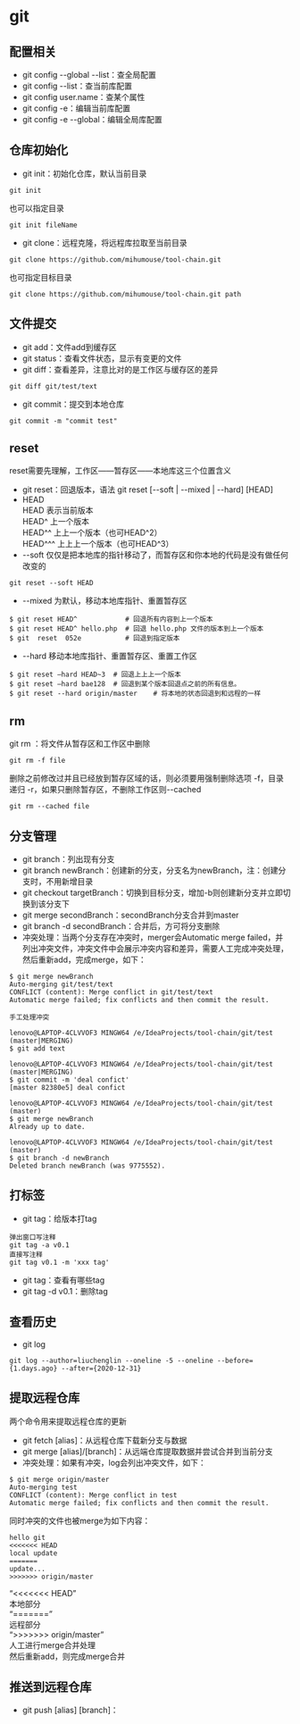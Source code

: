 # git
## 配置相关
- git config --global --list：查全局配置
- git config --list：查当前库配置
- git config user.name：查某个属性
- git config -e：编辑当前库配置
- git config -e --global：编辑全局库配置

## 仓库初始化
- git init：初始化仓库，默认当前目录
```
git init
```
也可以指定目录
```
git init fileName
```

- git clone：远程克隆，将远程库拉取至当前目录
```
git clone https://github.com/mihumouse/tool-chain.git
```
也可指定目标目录
```
git clone https://github.com/mihumouse/tool-chain.git path
```

## 文件提交
- git add：文件add到缓存区
- git status：查看文件状态，显示有变更的文件
- git diff：查看差异，注意比对的是工作区与缓存区的差异
```
git diff git/test/text
```
- git commit：提交到本地仓库
```
git commit -m "commit test"
```

## reset
reset需要先理解，工作区——暂存区——本地库这三个位置含义   
- git reset：回退版本，语法 git reset [--soft | --mixed | --hard] [HEAD]
- HEAD   
HEAD 表示当前版本   
HEAD^ 上一个版本   
HEAD^^ 上上一个版本（也可HEAD^2）   
HEAD^^^ 上上上一个版本（也可HEAD^3）   
- --soft 仅仅是把本地库的指针移动了，而暂存区和你本地的代码是没有做任何改变的
```
git reset --soft HEAD
```

- --mixed 为默认，移动本地库指针、重置暂存区
```
$ git reset HEAD^            # 回退所有内容到上一个版本  
$ git reset HEAD^ hello.php  # 回退 hello.php 文件的版本到上一个版本  
$ git  reset  052e           # 回退到指定版本
```

- --hard 移动本地库指针、重置暂存区、重置工作区
```
$ git reset –hard HEAD~3  # 回退上上上一个版本  
$ git reset –hard bae128  # 回退到某个版本回退点之前的所有信息。 
$ git reset --hard origin/master    # 将本地的状态回退到和远程的一样
```

## rm
git rm ：将文件从暂存区和工作区中删除
```
git rm -f file
```
删除之前修改过并且已经放到暂存区域的话，则必须要用强制删除选项 -f，目录递归 -r，如果只删除暂存区，不删除工作区则--cached
```
git rm --cached file
```   

## 分支管理
- git branch：列出现有分支
- git branch newBranch：创建新的分支，分支名为newBranch，注：创建分支时，不用新增目录
- git checkout targetBranch：切换到目标分支，增加-b则创建新分支并立即切换到该分支下
- git merge secondBranch：secondBranch分支合并到master
- git branch -d secondBranch：合并后，方可将分支删除
- 冲突处理：当两个分支存在冲突时，merger会Automatic merge failed，并列出冲突文件，冲突文件中会展示冲突内容和差异，需要人工完成冲突处理，然后重新add，完成merge，如下：
```
$ git merge newBranch
Auto-merging git/test/text
CONFLICT (content): Merge conflict in git/test/text
Automatic merge failed; fix conflicts and then commit the result.

手工处理冲突 

lenovo@LAPTOP-4CLVVOF3 MINGW64 /e/IdeaProjects/tool-chain/git/test (master|MERGING)
$ git add text

lenovo@LAPTOP-4CLVVOF3 MINGW64 /e/IdeaProjects/tool-chain/git/test (master|MERGING)
$ git commit -m 'deal confict'
[master 82380e5] deal confict

lenovo@LAPTOP-4CLVVOF3 MINGW64 /e/IdeaProjects/tool-chain/git/test (master)
$ git merge newBranch
Already up to date.

lenovo@LAPTOP-4CLVVOF3 MINGW64 /e/IdeaProjects/tool-chain/git/test (master)
$ git branch -d newBranch
Deleted branch newBranch (was 9775552).
```

## 打标签
- git tag：给版本打tag
```
弹出窗口写注释
git tag -a v0.1
直接写注释
git tag v0.1 -m 'xxx tag'
```
- git tag：查看有哪些tag
- git tag -d v0.1：删除tag

## 查看历史
- git log   
```
git log --author=liuchenglin --oneline -5 --oneline --before={1.days.ago} --after={2020-12-31}
```

## 提取远程仓库
两个命令用来提取远程仓库的更新
- git fetch [alias]：从远程仓库下载新分支与数据
- git merge [alias]/[branch]：从远端仓库提取数据并尝试合并到当前分支
- 冲突处理：如果有冲突，log会列出冲突文件，如下：
```
$ git merge origin/master
Auto-merging test
CONFLICT (content): Merge conflict in test
Automatic merge failed; fix conflicts and then commit the result.
```
同时冲突的文件也被merge为如下内容：
```
hello git
<<<<<<< HEAD
local update
=======
update...
>>>>>>> origin/master
```
“<<<<<<< HEAD”   
本地部分   
“=======”   
远程部分   
“>>>>>>> origin/master”   
人工进行merge合并处理   
然后重新add，则完成merge合并

## 推送到远程仓库
- git push [alias] [branch]：